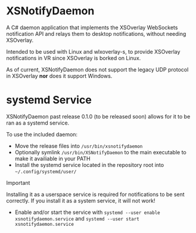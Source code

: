 # XSNotifyDaemon

A C# daemon application that implements the XSOverlay WebSockets notification API and relays them to desktop notifications, without needing XSOverlay.

Intended to be used with Linux and wlxoverlay-s, to provide XSOverlay notifications in VR since XSOverlay is borked on Linux.

As of current, XSNotifyDaemon does not support the legacy UDP protocol in XSOverlay **nor** does it support Windows.  

# systemd Service
XSNotifyDaemon past release 0.1.0 (to be released soon) allows for it to be ran as a systemd service.

To use the included daemon:
- Move the release files into ``/usr/bin/xsnotifydaemon``
- Optionally symlink ``/usr/bin/XSNotifyDaemon`` to the main executable to make it availiable in your PATH
- Install the systemd service located in the repository root into ``~/.config/systemd/user/``
> [!IMPORTANT]  
> Installing it as a userspace service is required for notifications to be sent correctly. If you install it as a system service, it will not work!
- Enable and/or start the service with ``systemd --user enable xsnotifydaemon.service`` and ``systemd --user start xsnotifydaemon.service``
